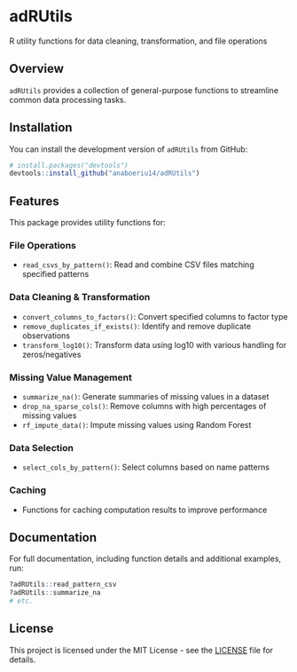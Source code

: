 # adRUtils
R utility functions for data cleaning, transformation, and file operations

## Overview

`adRUtils` provides a collection of general-purpose functions to streamline common data processing tasks. 

## Installation

You can install the development version of `adRUtils` from GitHub:

```r
# install.packages("devtools")
devtools::install_github("anaboeriu14/adRUtils")
```

## Features

This package provides utility functions for:

### File Operations
- `read_csvs_by_pattern()`: Read and combine CSV files matching specified patterns

### Data Cleaning & Transformation
- `convert_columns_to_factors()`: Convert specified columns to factor type
- `remove_duplicates_if_exists()`: Identify and remove duplicate observations
- `transform_log10()`: Transform data using log10 with various handling for zeros/negatives

### Missing Value Management
- `summarize_na()`: Generate summaries of missing values in a dataset
- `drop_na_sparse_cols()`: Remove columns with high percentages of missing values
- `rf_impute_data()`: Impute missing values using Random Forest

### Data Selection
- `select_cols_by_pattern()`: Select columns based on name patterns

### Caching
- Functions for caching computation results to improve performance


## Documentation

For full documentation, including function details and additional examples, run:

```r
?adRUtils::read_pattern_csv
?adRUtils::summarize_na
# etc.
```

## License
This project is licensed under the MIT License - see the [LICENSE](LICENSE) file for details.

